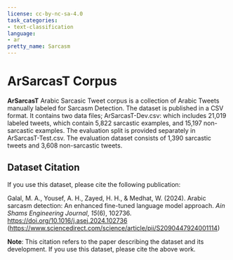 ```yaml
---
license: cc-by-nc-sa-4.0
task_categories:
- text-classification
language:
- ar
pretty_name: Sarcasm
---
```

# ArSarcasT Corpus
**ArSarcasT**  Arabic Sarcasic Tweet corpus is a collection of Arabic Tweets manually labeled for Sarcasm Detection. The dataset is published in a CSV format.
It contains two data files; ArSarcasT-Dev.csv: which includes 21,019 labeled tweets, which contain 5,822 sarcastic examples, and 15,197 non-sarcastic examples.
The evaluation split is provided separately in ArSarcasT-Test.csv. The evaluation dataset consists of 1,390 sarcastic tweets and 3,608 non-sarcastic tweets.

## Dataset Citation

If you use this dataset, please cite the following publication:

Galal, M. A., Yousef, A. H., Zayed, H. H., & Medhat, W. (2024). 
Arabic sarcasm detection: An enhanced fine-tuned language model approach. 
*Ain Shams Engineering Journal*, *15*(6), 102736. 
https://doi.org/10.1016/j.asej.2024.102736
(https://www.sciencedirect.com/science/article/pii/S2090447924001114)

**Note**: This citation refers to the paper describing the dataset and its development. If you use this dataset, please cite the above work.
